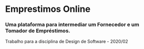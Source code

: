 # Emprestimos Online
### Uma plataforma para intermediar um Fornecedor e um Tomador de Empréstimos.

Trabalho para a disciplina de Design de Software - 2020/02
